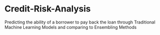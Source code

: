 # Credit-Risk-Analysis
Predicting the ability of a borrower to pay back the loan through Traditional Machine Learning Models and comparing to Ensembling Methods 
